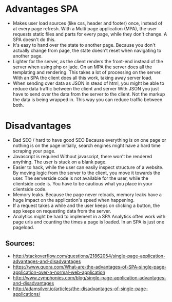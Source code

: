 # Advantages SPA

+ Makes user load sources (like css, header and footer) once, instead of at every page refresh.
With a Multi page application (MPA), the user requests static files and parts for every page, while they don't change. A SPA doesn't do this.
+ It's easy to hand over the state to another page.
Because you don't actually change from page, the state doesn't reset when navigating to another page.
+ Lighter for the server, as the client renders the front-end instead of the server when using php or jade.
On an MPA the server does all the templating and rendering. This takes a lot of processing on the server. With an SPA the client does all this work, taking away server load.
+ When sending over data as JSON in stead of html, you might be able to reduce data traffic between the client and server
With JSON you just have to send over the data from the server to the client. Not the markup the data is being wrapped in. This way you can reduce traffic between both.

# Disadvantages

+ Bad SEO / hard to have good SEO
Because everything is on one page or nothing is on the page initially, search engines might have a hard time scraping your page.
+ Javascript is required
Without javascript, there won't be rendered anything. The user is stuck on a blank page.
+ Easier to hack, while the user can easily inspect structure of a website.
By moving logic from the server to the client, you move it towards the user. The serverside code is not available for the user, while the clientside code is. You have to be cautious what you place in your clientside code.
+ Memory leaks. Because the page never reloads, memory leaks have a huge impact on the application's speed when happening.
+ If a request takes a while and the user keeps on clicking a button, the app keeps on requesting data from the server.
+ Analytics might be hard to implement in a SPA
Analytics often work with page urls and counting the times a page is loaded. In an SPA is just one pageload.

## Sources: 
+ http://stackoverflow.com/questions/21862054/single-page-application-advantages-and-disadvantages
+ https://www.quora.com/What-are-the-advantages-of-SPA-single-page-application-over-a-normal-web-application
+ http://www.zymphonies.com/blog/single-page-application-advantages-and-disadvantages
+ http://adamsilver.io/articles/the-disadvantages-of-single-page-applications/
